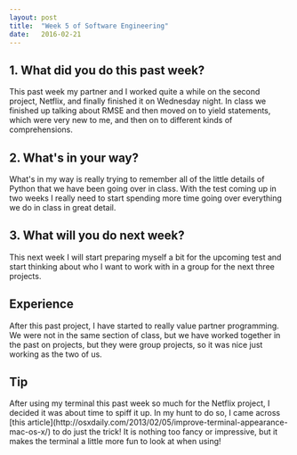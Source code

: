 ```yaml
---
layout: post
title:  "Week 5 of Software Engineering"
date:   2016-02-21
---
```


<h2>1. What did you do this past week?</h2>
This past week my partner and I worked quite a while on the second project,
Netflix, and finally finished it on Wednesday night.  In class we finished up
talking about RMSE and then moved on to yield statements, which were very new
to me, and then on to different kinds of comprehensions.

<h2>2. What's in your way?</h2>
What's in my way is really trying to remember all of the little details of
Python that we have been going over in class.  With the test coming up in two
weeks I really need to start spending more time going over everything we do in
class in great detail.

<h2>3. What will you do next week?</h2>
This next week I will start preparing myself a bit for the upcoming test and
start thinking about who I want to work with in a group for the next three
projects.

<h2>Experience</h2>
After this past project, I have started to really value partner programming.
We were not in the same section of class, but we have worked together in the
past on projects, but they were group projects, so it was nice just working as
the two of us.

<h2>Tip</h2>
After using my terminal this past week so much for the Netflix project, I
decided it was about time to spiff it up.  In my hunt to do so, I came across
[this article](http://osxdaily.com/2013/02/05/improve-terminal-appearance-mac-os-x/)
to do just the trick!  It is nothing too fancy or impressive, but it makes the
terminal a little more fun to look at when using!
